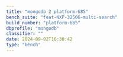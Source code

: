 ```yaml
---
title: "mongodb 2 platform-685"
bench_suite: "feat-NXP-32506-multi-search"
build_number: "platform-685"
dbprofile: "mongodb"
classifier: ""
date: 2024-09-02T16:30:42
type: "bench"
---
```

